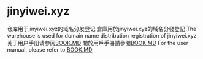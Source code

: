 # jinyiwei.xyz
仓库用于jinyiwei.xyz的域名分发登记
倉庫用於jinyiwei.xyz的域名分發登記
The warehouse is used for domain name distribution registration of jinyiwei.xyz
关于用户手册请参阅[BOOK.MD](BOOK.MD)
關於用戶手冊請參閱[BOOK.MD](BOOK.MD)
For the user manual, please refer to [BOOK.MD](BOOK.MD)
